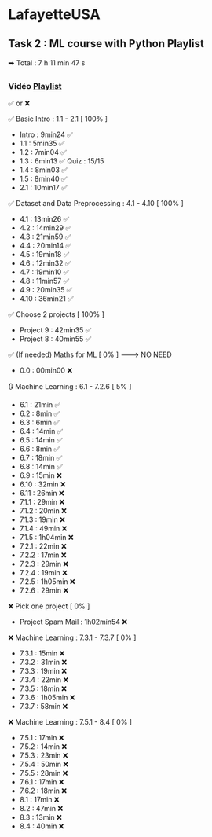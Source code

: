# LafayetteUSA
## Task 2 : ML course with Python Playlist
➡️ Total : 7 h 11 min 47 s

### Vidéo [Playlist]([https://www.youtube.com/watch?v=r-uOLxNrNk8]) 

✅ or ❌

✅ Basic Intro : 1.1 - 2.1 [ 100% ]
  - Intro : 9min24 ✅
  - 1.1 : 5min35 ✅
  - 1.2 : 7min04 ✅
  - 1.3 : 6min13 ✅ Quiz : 15/15
  - 1.4 : 8min03 ✅
  - 1.5 : 8min40 ✅
  - 2.1 : 10min17 ✅

✅ Dataset and Data Preprocessing : 4.1 - 4.10 [ 100% ]
  - 4.1 : 13min26 ✅
  - 4.2 : 14min29 ✅
  - 4.3 : 21min59 ✅
  - 4.4 : 20min14 ✅
  - 4.5 : 19min18 ✅
  - 4.6 : 12min32 ✅
  - 4.7 : 19min10 ✅
  - 4.8 : 11min57 ✅
  - 4.9 : 20min35 ✅
  - 4.10 : 36min21 ✅

✅ Choose 2 projects [ 100% ]
  - Project 9 : 42min35 ✅
  - Project 8 : 40min55 ✅

✅ (If needed) Maths for ML [ 0% ]  ---> NO NEED
  - 0.0 : 00min00 ❌

🔃 Machine Learning : 6.1 - 7.2.6 [ 5% ]
  - 6.1 : 21min ✅
  - 6.2 : 8min ✅
  - 6.3 : 6min ✅
  - 6.4 : 14min ✅
  - 6.5 : 14min ✅
  - 6.6 : 8min ✅
  - 6.7 : 18min ✅
  - 6.8 : 14min ✅
  - 6.9 : 15min ❌
  - 6.10 : 32min ❌
  - 6.11 : 26min ❌
  - 7.1.1 : 29min ❌
  - 7.1.2 : 20min ❌
  - 7.1.3 : 19min ❌
  - 7.1.4 : 49min ❌
  - 7.1.5 : 1h04min ❌
  - 7.2.1 : 22min ❌
  - 7.2.2 : 17min ❌
  - 7.2.3 : 29min ❌
  - 7.2.4 : 19min ❌
  - 7.2.5 : 1h05min ❌
  - 7.2.6 : 29min ❌

❌ Pick one project [ 0% ]
  - Project Spam Mail : 1h02min54 ❌

❌ Machine Learning : 7.3.1 - 7.3.7 [ 0% ]
  - 7.3.1 : 15min ❌
  - 7.3.2 : 31min ❌
  - 7.3.3 : 19min ❌
  - 7.3.4 : 22min ❌
  - 7.3.5 : 18min ❌
  - 7.3.6 : 1h05min ❌
  - 7.3.7 : 58min ❌

❌ Machine Learning : 7.5.1 - 8.4 [ 0% ]
  - 7.5.1 : 17min ❌
  - 7.5.2 : 14min ❌
  - 7.5.3 : 23min ❌
  - 7.5.4 : 50min ❌
  - 7.5.5 : 28min ❌
  - 7.6.1 : 17min ❌
  - 7.6.2 : 18min ❌
  - 8.1 : 17min ❌
  - 8.2 : 47min ❌
  - 8.3 : 13min ❌
  - 8.4 : 40min ❌
